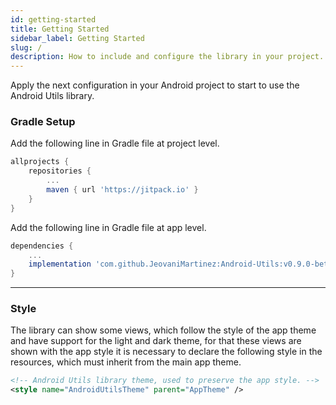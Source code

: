 ```yaml
---
id: getting-started
title: Getting Started
sidebar_label: Getting Started
slug: /
description: How to include and configure the library in your project.
---
```


Apply the next configuration in your Android project to start to use the Android Utils library.

### Gradle Setup

Add the following line in Gradle file at project level.

```gradle {4}
allprojects {
    repositories {
        ...
        maven { url 'https://jitpack.io' }
    }
}
```

Add the following line in Gradle file at app level. 

```gradle {3}
dependencies {
    ...
    implementation 'com.github.JeovaniMartinez:Android-Utils:v0.9.0-beta'
}
```

---

### Style

The library can show some views, which follow the style of the app theme and have support for the light and dark theme,
for that these views are shown with the app style it is necessary to declare the following style in the resources, which 
must inherit from the main app theme.

```xml
<!-- Android Utils library theme, used to preserve the app style. -->
<style name="AndroidUtilsTheme" parent="AppTheme" />
```
